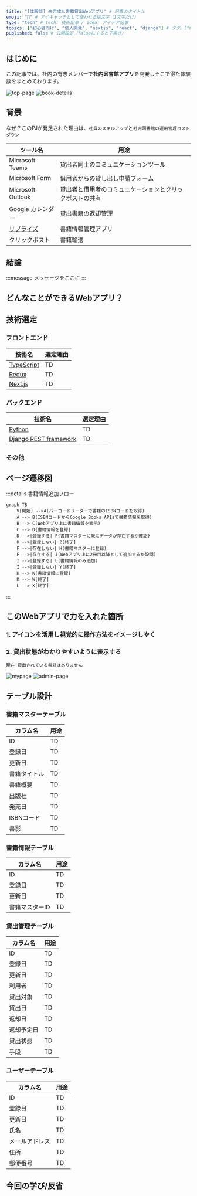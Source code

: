 ```yaml
---
title: "[体験談] 未完成な書籍貸出Webアプリ" # 記事のタイトル
emoji: "🥝" # アイキャッチとして使われる絵文字（1文字だけ）
type: "tech" # tech: 技術記事 / idea: アイデア記事
topics: ["初心者向け", "個人開発", "nextjs", "react", "django"] # タグ。["markdown", "rust", "aws"]のように指定する
published: false # 公開設定（falseにすると下書き）
---
```


## はじめに
この記事では、社内の有志メンバーで**社内図書館アプリ**を開発しそこで得た体験談をまとめております。

![top-page](/images/articles/experience-sandbooks/top-page.png)
![book-deteils](/images/articles/experience-sandbooks/book-deteils.png)

## 背景
なぜ？このPJが発足された理由は、`社員のスキルアップ`と`社内図書館の運用管理コストダウン`

|  ツール名  |  用途  |
| ---- | ---- |
|  Microsoft Teams  |  貸出者同士のコミュニケーションツール  |
|  Microsoft Form  |  借用者からの貸し出し申請フォーム  |
|  Microsoft Outlook  |  貸出者と借用者のコミュニケーションと[クリックポスト](https://clickpost.jp/)の共有  |
|  Google カレンダー  |  貸出書籍の返却管理  |
|  [リブライズ](https://librize.com/ja)  |  書籍情報管理アプリ  |
|  クリックポスト  |  書籍輸送  |


## 結論
:::message
メッセージをここに
:::


## どんなことができるWebアプリ？

## 技術選定
### フロントエンド
|  技術名  |  選定理由  |
| ---- | ---- |
| [TypeScript](https://www.typescriptlang.org/)  |  TD  |
| [Redux](https://redux.js.org/)   |  TD  |
| [Next.js](https://nextjs.org)   |  TD  |

### バックエンド

|  技術名  |  選定理由  |
| ---- | ---- |
| [Python](https://www.python.org/)  |  TD  |
| [Django REST framework](https://www.django-rest-framework.org/)   |  TD  |

### その他


## ページ遷移図

:::details 書籍情報追加フロー
```mermaid
graph TB
    V[開始] -->A(バーコードリーダーで書籍のISBNコードを取得)
    A --> B(ISBNコードからGoogle Books APIsで書籍情報を取得)
    B --> C(Webアプリ上に書籍情報を表示)
    C --> D{書籍情報を登録}
    D -->|登録する| F{書籍マスターに既にデータが存在するか確認}
    D -->|登録しない| Z[終了]
    F -->|存在しない| H(書籍マスターに登録)
    F -->|存在する| I(Webアプリ上に2冊目以降として追加するか設問)
    I -->|登録する| L(書籍情報のみ追加)
    I -->|登録しない| Y[終了]
    H --> K(書籍情報に登録)
    K --> W[終了]
    L --> X[終了]
```
:::



## このWebアプリで力を入れた箇所

### 1. アイコンを活用し視覚的に操作方法をイメージしやく
### 2. 貸出状態がわかりやすいように表示する
`現在 貸出されている書籍はありません`

![mypage](/images/articles/experience-sandbooks/mypage.png)
![admin-page](/images/articles/experience-sandbooks/admin-page.png)

## テーブル設計
### 書籍マスターテーブル
|  カラム名  |  用途  |
| ---- | ---- |
|  ID  |  TD  |
|  登録日  |  TD  |
|  更新日  |  TD  |
|  書籍タイトル  |  TD  |
|  書籍概要  |  TD  |
|  出版社  |  TD  |
|  発売日  |  TD  |
|  ISBNコード  |  TD  |
|  書影  |  TD  |

### 書籍情報テーブル
|  カラム名  |  用途  |
| ---- | ---- |
|  ID  |  TD  |
|  登録日  |  TD  |
|  更新日  |  TD  |
|  書籍マスターID  |  TD  |

### 貸出管理テーブル

|  カラム名  |  用途  |
| ---- | ---- |
|  ID  |  TD  |
|  登録日  |  TD  |
|  更新日  |  TD  |
|  利用者  |  TD  |
|  貸出対象  |  TD  |
|  貸出日  |  TD  |
|  返却日  |  TD  |
|  返却予定日  |  TD  |
|  貸出状態  |  TD  |
|  手段  |  TD  |

### ユーザーテーブル
|  カラム名  |  用途  |
| ---- | ---- |
|  ID  |  TD  |
|  登録日  |  TD  |
|  更新日  |  TD  |
|  氏名  |  TD  |
|  メールアドレス  |  TD  |
|  住所  |  TD  |
|  郵便番号  |  TD  |

## 今回の学び/反省
